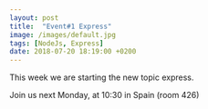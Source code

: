 ```yaml
---
layout: post
title:  "Event#1 Express"
image: /images/default.jpg
tags: [NodeJs, Express]
date: 2018-07-20 18:19:00 +0200
---
```


This week we are starting the new topic express.

Join us next Monday, at 10:30 in Spain (room 426)